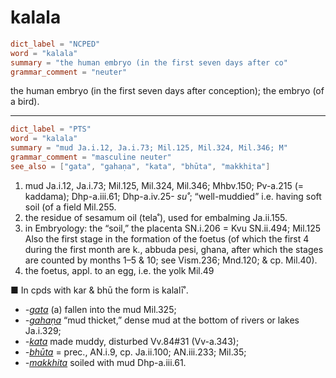# kalala

``` toml
dict_label = "NCPED"
word = "kalala"
summary = "the human embryo (in the first seven days after co"
grammar_comment = "neuter"
```

the human embryo (in the first seven days after conception); the embryo (of a bird).

--------------------

``` toml
dict_label = "PTS"
word = "kalala"
summary = "mud Ja.i.12, Ja.i.73; Mil.125, Mil.324, Mil.346; M"
grammar_comment = "masculine neuter"
see_also = ["gata", "gahaṇa", "kata", "bhūta", "makkhita"]
```

1. mud Ja.i.12, Ja.i.73; Mil.125, Mil.324, Mil.346; Mhbv.150; Pv\-a.215 (= kaddama); Dhp\-a.iii.61; Dhp\-a.iv.25\- *su˚*; “well\-muddied” i.e. having soft soil (of a field Mil.255.
2. the residue of sesamum oil (tela˚), used for embalming Ja.ii.155.
3. in Embryology: the “soil,” the placenta SN.i.206 = Kvu SN.ii.494; Mil.125 Also the first stage in the formation of the foetus (of which the first 4 during the first month are k., abbuda pesi, ghana, after which the stages are counted by months 1–5 & 10; see Vism.236; Mnd.120; & cp. Mil.40).
4. the foetus, appl. to an egg, i.e. the yolk Mil.49

■ In cpds with kar & bhū the form is kalalī˚.

* *\-[gata](gata.md)* (a) fallen into the mud Mil.325;
* *\-[gahaṇa](gahaṇa.md)* “mud thicket,” dense mud at the bottom of rivers or lakes Ja.i.329;
* *\-[kata](kata.md)* made muddy, disturbed Vv.84#31 (Vv\-a.343);
* *\-[bhūta](bhūta.md)* = prec., AN.i.9, cp. Ja.ii.100; AN.iii.233; Mil.35;
* *\-[makkhita](makkhita.md)* soiled with mud Dhp\-a.iii.61.

